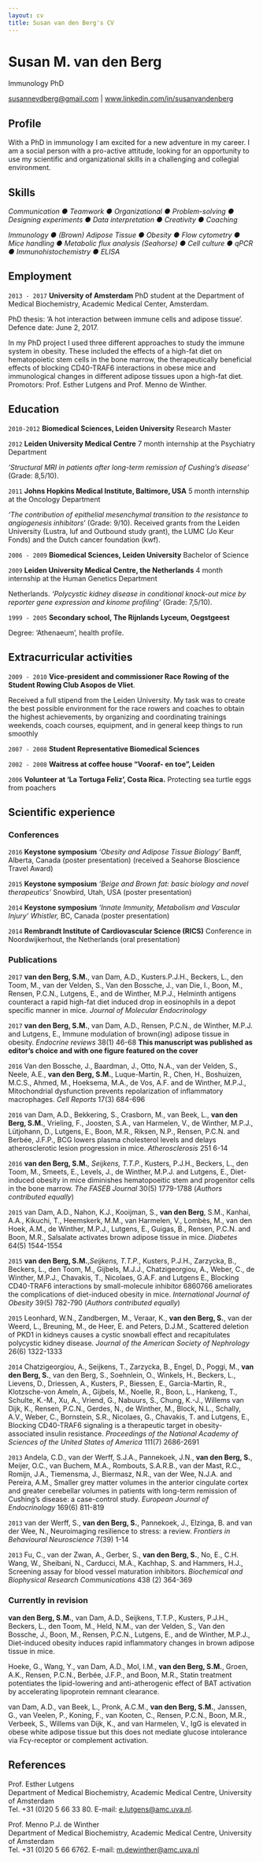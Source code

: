```yaml
---
layout: cv
title: Susan van den Berg's CV
---
```

# Susan M. van den Berg

Immunology PhD 

<div id="webaddress">
<a href="mailto:susannevdberg@gmail.com">susannevdberg@gmail.com</a>
|
<i class="fa fa-linkedin"></i> <a href="https://www.linkedin.com/in/susanvandenberg">www.linkedin.com/in/susanvandenberg</a>
</div>


## Profile

With a PhD in immunology I am excited for a new adventure in my career. I am a social person with a
pro-active attitude, looking for an opportunity to use my scientific and organizational skills in a
challenging and collegial environment.

## Skills
_Communication ● Teamwork ● Organizational ● Problem-solving ● Designing experiments ● Data interpretation ● Creativity ● Coaching_ 

_Immunology ● (Brown) Adipose Tissue ● Obesity ● Flow cytometry ● Mice handling ● Metabolic flux analysis (Seahorse) ● Cell culture ● qPCR ● Immunohistochemistry ● ELISA_


## Employment

`2013 - 2017` 
__University of Amsterdam__ PhD student at the Department of Medical Biochemistry, Academic Medical Center,
Amsterdam. 

PhD thesis: ‘A hot interaction between immune cells and adipose tissue’.
Defence date: June 2, 2017. 

In my PhD project I used three different approaches to
study the immune system in obesity. These included the effects of a high-fat diet on
hematopoietic stem cells in the bone marrow, the therapeutically beneficial effects
of blocking CD40-TRAF6 interactions in obese mice and immunological changes in
different adipose tissues upon a high-fat diet. Promotors: Prof. Esther Lutgens and
Prof. Menno de Winther.

## Education

`2010-2012`
__Biomedical Sciences, Leiden University__  Research Master

`2012` __Leiden University Medical Centre__ 7 month internship at the Psychiatry Department

_‘Structural MRI in patients after long-term remission of Cushing’s disease’_ (Grade: 8,5/10).

`2011`
__Johns Hopkins Medical Institute, Baltimore, USA__ 5 month internship at the Oncology Department

_‘The contribution of epithelial mesenchymal transition to the resistance to angiogenesis inhibitors_’ (Grade: 9/10). 
Received grants from the Leiden University (Lustra, luf and Outbound study grant), the LUMC (Jo Keur Fonds)
and the Dutch cancer foundation (kwf).

`2006 - 2009` 
__Biomedical Sciences, Leiden University__ Bachelor of Science

`2009` __Leiden University Medical Centre, the Netherlands__ 4 month internship at the Human Genetics Department

Netherlands. _‘Polycystic kidney disease in conditional knock-out mice by reporter gene expression and kinome profiling’_ 
(Grade: 7,5/10).

`1999 - 2005` __Secondary school, The Rijnlands Lyceum, Oegstgeest__

Degree: ‘Athenaeum’, health profile.

## Extracurricular activities

`2009 - 2010`	__Vice-president and commissioner Race Rowing of the Student Rowing Club Asopos de Vliet__. 

Received a full stipend from the Leiden University. My task was to create the best possible environment for the race rowers and coaches to obtain the highest achievements, by organizing and coordinating trainings weekends, coach courses, equipment, and in general keep things to run smoothly

`2007 - 2008` __Student Representative Biomedical Sciences__

`2002 - 2008` __Waitress at coffee house “Vooraf- en toe”, Leiden__

`2006`	__Volunteer at ‘La Tortuga Feliz’, Costa Rica.__ 
Protecting sea turtle eggs from poachers

## Scientific experience

### Conferences

`2016` __Keystone symposium__ _‘Obesity and Adipose Tissue Biology’_ Banff, Alberta, Canada (poster presentation) (received a Seahorse Bioscience Travel Award)

`2015` __Keystone symposium__ _‘Beige and Brown fat: basic biology and novel therapeutics’_ Snowbird, Utah, USA (poster presentation) 

`2014` __Keystone symposium__ _‘Innate Immunity, Metabolism and Vascular Injury’ Whistler,_ BC, Canada (poster presentation) 

`2014` __Rembrandt Institute of Cardiovascular Science (RICS)__ Conference in Noordwijkerhout, the Netherlands (oral presentation)

### Publications

`2017`	**van den Berg, S.M.**, van Dam, A.D., Kusters.P.J.H., Beckers, L., den Toom, M., van der Velden, S., 
Van den Bossche, J., van Die, I., Boon, M., Rensen, P.C.N., Lutgens, E., and de Winther, M.P.J., 
Helminth antigens counteract a rapid high-fat diet induced drop in eosinophils in a depot specific manner in mice. _Journal of Molecular Endocrinology_ 

`2017`	**van den Berg, S.M.**, van Dam, A.D., Rensen, P.C.N., de Winther, M.P.J. and Lutgens, E., 
Immune modulation of brown(ing) adipose tissue in obesity. _Endocrine reviews_ 38(1) 46-68 
**This manuscript was published as editor’s choice and with one figure featured on the cover**

`2016`	Van den Bossche, J., Baardman, J., Otto, N.A., van der Velden, S., Neele, A.E., **van den Berg, S.M.**, 
Luque-Martin, R., Chen, H., Boshuizen, M.C.S., Ahmed, M., Hoeksema, M.A., de Vos, A.F. and de Winther, M.P.J., 
Mitochondrial dysfunction prevents repolarization of inflammatory macrophages. _Cell Reports_ 17(3) 684-696

`2016`	van Dam, A.D., Bekkering, S., Crasborn, M., van Beek, L., **van den Berg, S.M.**, Vrieling, F., Joosten, 
S.A., van Harmelen, V., de Winther, M.P.J., Lütjohann, D., Lutgens, E., Boon, M.R., Riksen, N.P., Rensen, P.C.N. 
and Berbée, J.F.P., 
BCG lowers plasma cholesterol levels and delays atherosclerotic lesion progression in mice. _Atherosclerosis_ 251 6-14

`2016`	**van den Berg, S.M.***, Seijkens, T.T.P.*, Kusters, P.J.H., Beckers, L., den Toom, M., Smeets, E., 
Levels, J., de Winther, M.P.J. and Lutgens, E., Diet-induced obesity in mice diminishes hematopoeitic stem and 
progenitor cells in the bone marrow. _The FASEB Journal_ 30(5) 1779-1788 (*Authors contributed equally*)

`2015`	van Dam, A.D., Nahon, K.J., Kooijman, S., **van den Berg**, S.M., Kanhai, A.A., Kikuchi, T., 
Heemskerk, M.M., van Harmelen, V., Lombès, M., van den Hoek, A.M., de Winther, M.P.J., Lutgens, E., Guigas, B., 
Rensen, P.C.N. and Boon, M.R., Salsalate activates brown adipose tissue in mice. _Diabetes_ 64(5) 1544-1554

`2015`	**van den Berg, S.M.**,*Seijkens, T.T.P.*, Kusters, P.J.H., Zarzycka, B., Beckers, L., den Toom, M., Gijbels, 
M.J.J., Chatzigeorgiou, A., Weber, C., de Winther, M.P.J., Chavakis, T., Nicolaes, G.A.F. and Lutgens E., 
Blocking CD40-TRAF6 interactions by small-molecule inhibitor 6860766 ameliorates the complications of diet-induced 
obesity in mice. _International Journal of Obesity_ 39(5) 782-790 (*Authors contributed equally*)

`2015`	Leonhard, W.N., Zandbergen, M., Veraar, K., **van den Berg, S.**, van der Weerd, L., Breuning, M., de Heer, 
E. and Peters, D.J.M., 
Scattered deletion of PKD1 in kidneys causes a cystic snowball effect and recapitulates polycystic kidney disease. 
_Journal of the American Society of Nephrology_ 26(6) 1322-1333

`2014`	Chatzigeorgiou, A., Seijkens, T., Zarzycka, B., Engel, D., Poggi, M., **van den Berg, S.**, van den Berg, S., 
Soehnlein, O., Winkels, H., Beckers, L., Lievens, D., Driessen, A., Kusters, P., Biessen, E., Garcia-Martin, R., 
Klotzsche-von Ameln, A., Gijbels, M., Noelle, R., Boon, L., Hankeng, T., Schulte, K.-M., Xu, A., Vriend, G., Nabuurs, 
S., Chung, K.-J., Willems van Dijk, K., Rensen, P.C.N., Gerdes, N., de Winther, M., Block, N.L., Schally, A.V., Weber, 
C., Bornstein, S.R., Nicolaes, G., Chavakis, T. and Lutgens, E., 
Blocking CD40-TRAF6 signaling is a therapeutic target in obesity-associated insulin resistance. 
_Proceedings of the National Academy of Sciences of the United States of America_ 111(7) 2686-2691

`2013`	Andela, C.D., van der Werff, S.J.A., Pannekoek, J.N., **van den Berg, S.**, Meijer, O.C., van Buchem, 
M.A., Rombouts, S.A.R.B., van der Mast, R.C., Romijn, J.A., Tiemensma, J., Biermasz, N.R., van der Wee, N.J.A. 
and Pereira, A.M., 
Smaller grey matter volumes in the anterior cingulate cortex and greater cerebellar volumes in patients with long-term 
remission of Cushing’s disease: a case-control study. _European Journal of Endocrinology_ 169(6) 811-819

`2013`	van der Werff, S., **van den Berg, S.**, Pannekoek, J., Elzinga, B. and van der Wee, N., 
Neuroimaging resilience to stress: a review. _Frontiers in Behavioural Neuroscience_ 7(39) 1-14

`2013`	Fu, C., van der Zwan, A., Gerber, S., **van den Berg, S.**, No, E., C.H. Wang, W., 
Sheibani, N., Carducci, M.A., Kachhap, S. and Hammers, H.J., 
Screening assay for blood vessel maturation inhibitors. 
_Biochemical and Biophysical Research Communications_ 438 (2) 364-369

### Currently in revision
**van den Berg, S.M.**, van Dam, A.D., Seijkens, T.T.P., Kusters, P.J.H., Beckers, L., den Toom, M., Held, 
N.M., van der Velden, S., Van den Bossche, J., Boon, M., Rensen, P.C.N., Lutgens, E., and de Winther, 
M.P.J., Diet-induced obesity induces rapid inflammatory changes in brown adipose tissue in mice.

Hoeke, G., Wang, Y., van Dam, A.D., Mol, I.M., **van den Berg, S.M.**, Groen, A.K., Rensen, P.C.N., Berbée, J.F.P., 
and Boon, M.R., 
Statin treatment potentiates the lipid-lowering and anti-atherogenic effect of BAT activation by accelerating 
lipoprotein remnant clearance.

van Dam, A.D., van Beek, L., Pronk, A.C.M., **van den Berg, S.M.**, Janssen, G., van Veelen, P., Koning, F., 
van Kooten, C., Rensen, P.C.N., Boon, M.R., Verbeek, S., Willems van Dijk, K., and van Harmelen, V., 
IgG is elevated in obese white adipose tissue but this does not mediate glucose intolerance via 
Fcγ-receptor or complement activation. 


## References 
Prof. Esther Lutgens <br>
Department of Medical Biochemistry, Academic Medical Centre, University of Amsterdam
<br>Tel. +31 (0)20 5 66 33 80. E-mail: e.lutgens@amc.uva.nl.

Prof. Menno P.J. de Winther <br>
Department of Medical Biochemistry, Academic Medical Centre, University of Amsterdam<br>
Tel. +31 (0)20 5 66 6762. E-mail: m.dewinther@amc.uva.nl

